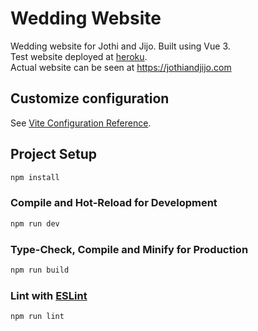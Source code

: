 # Wedding Website

Wedding website for Jothi and Jijo. Built using Vue 3.  
Test website deployed at [heroku](https://hidden-escarpment-67484.herokuapp.com/).  
Actual website can be seen at https://jothiandjijo.com

## Customize configuration

See [Vite Configuration Reference](https://vitejs.dev/config/).

## Project Setup

```sh
npm install
```

### Compile and Hot-Reload for Development

```sh
npm run dev
```

### Type-Check, Compile and Minify for Production

```sh
npm run build
```

### Lint with [ESLint](https://eslint.org/)

```sh
npm run lint
```
